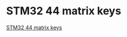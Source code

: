 # STM32 44 matrix keys
[STM32 44 matrix keys](https://aiwithcloud.com/2022/09/19/stm32_44_matrix_keys/)
